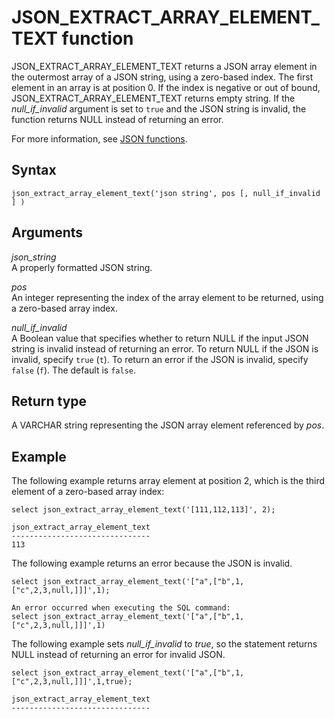 # JSON\_EXTRACT\_ARRAY\_ELEMENT\_TEXT function<a name="JSON_EXTRACT_ARRAY_ELEMENT_TEXT"></a>

JSON\_EXTRACT\_ARRAY\_ELEMENT\_TEXT returns a JSON array element in the outermost array of a JSON string, using a zero\-based index\. The first element in an array is at position 0\. If the index is negative or out of bound, JSON\_EXTRACT\_ARRAY\_ELEMENT\_TEXT returns empty string\. If the *null\_if\_invalid* argument is set to `true` and the JSON string is invalid, the function returns NULL instead of returning an error\.

For more information, see [JSON functions](json-functions.md)\. 

## Syntax<a name="JSON_EXTRACT_ARRAY_ELEMENT_TEXT-synopsis"></a>

```
json_extract_array_element_text('json string', pos [, null_if_invalid ] )
```

## Arguments<a name="JSON_EXTRACT_ARRAY_ELEMENT_TEXT-arguments"></a>

 *json\_string*  
A properly formatted JSON string\.

*pos*  
An integer representing the index of the array element to be returned, using a zero\-based array index\.

*null\_if\_invalid*  
A Boolean value that specifies whether to return NULL if the input JSON string is invalid instead of returning an error\. To return NULL if the JSON is invalid, specify `true` \(`t`\)\. To return an error if the JSON is invalid, specify `false` \(`f`\)\. The default is `false`\.

## Return type<a name="JSON_EXTRACT_ARRAY_ELEMENT_TEXT-return"></a>

A VARCHAR string representing the JSON array element referenced by *pos*\.

## Example<a name="JSON_EXTRACT_ARRAY_ELEMENT_TEXT-examples"></a>

The following example returns array element at position 2, which is the third element of a zero\-based array index: 

```
select json_extract_array_element_text('[111,112,113]', 2);
 
json_extract_array_element_text 
-------------------------------
113
```

The following example returns an error because the JSON is invalid\.

```
select json_extract_array_element_text('["a",["b",1,["c",2,3,null,]]]',1);
 
An error occurred when executing the SQL command:
select json_extract_array_element_text('["a",["b",1,["c",2,3,null,]]]',1)
```

The following example sets *null\_if\_invalid* to *true*, so the statement returns NULL instead of returning an error for invalid JSON\.

```
select json_extract_array_element_text('["a",["b",1,["c",2,3,null,]]]',1,true);
 
json_extract_array_element_text
-------------------------------
```